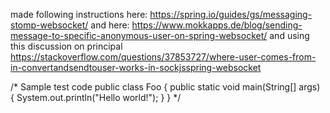 made following instructions here: https://spring.io/guides/gs/messaging-stomp-websocket/
and here: https://www.mokkapps.de/blog/sending-message-to-specific-anonymous-user-on-spring-websocket/
and using this discussion on principal https://stackoverflow.com/questions/37853727/where-user-comes-from-in-convertandsendtouser-works-in-sockjsspring-websocket



/* Sample test code
public class Foo {
  public static void main(String[] args) {
    System.out.println("Hello world!");
  }
}
*/